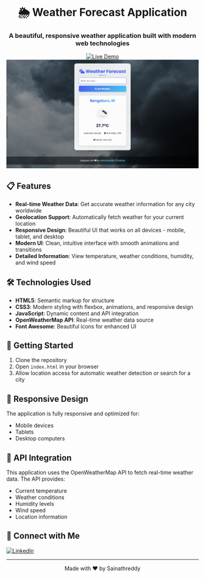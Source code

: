 <div align="center">

# 🌦️ Weather Forecast Application

### A beautiful, responsive weather application built with modern web technologies

<a href="https://sainath-666.github.io/Weather_Application_1" target="_blank">
  <img src="https://img.shields.io/badge/LIVE_DEMO-Visit_Application-4361EE?style=for-the-badge" alt="Live Demo" width="300">
</a>

<img src="Preview.png" alt="Weather App Preview" width="600">

</div>

## 📋 Features

- **Real-time Weather Data**: Get accurate weather information for any city worldwide
- **Geolocation Support**: Automatically fetch weather for your current location
- **Responsive Design**: Beautiful UI that works on all devices - mobile, tablet, and desktop
- **Modern UI**: Clean, intuitive interface with smooth animations and transitions
- **Detailed Information**: View temperature, weather conditions, humidity, and wind speed

## 🛠️ Technologies Used

- **HTML5**: Semantic markup for structure
- **CSS3**: Modern styling with flexbox, animations, and responsive design
- **JavaScript**: Dynamic content and API integration
- **OpenWeatherMap API**: Real-time weather data source
- **Font Awesome**: Beautiful icons for enhanced UI

## 🚀 Getting Started

1. Clone the repository
2. Open `index.html` in your browser
3. Allow location access for automatic weather detection or search for a city

## 📱 Responsive Design

The application is fully responsive and optimized for:
- Mobile devices
- Tablets
- Desktop computers

## 🔄 API Integration

This application uses the OpenWeatherMap API to fetch real-time weather data. The API provides:
- Current temperature
- Weather conditions
- Humidity levels
- Wind speed
- Location information

## 🔗 Connect with Me

[![LinkedIn](https://img.shields.io/badge/LinkedIn-Connect-0A66C2?style=for-the-badge&logo=linkedin)](https://www.linkedin.com/in/sainath666)

---

<div align="center">
  <p>Made with ❤️ by Sainathreddy</p>
</div>
